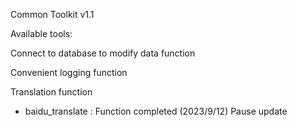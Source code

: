 Common Toolkit v1.1

Available tools:

Connect to database to modify data function

Convenient logging function

Translation function

- baidu_translate : Function completed (2023/9/12) Pause update